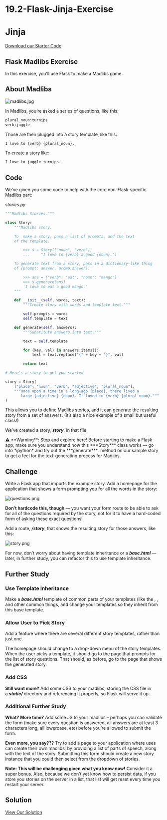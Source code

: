 # 19.2-Flask-Jinja-Exercise
# Jinja

[Download our Starter Code](https://curric.springboard.com/software-engineering-career-track/default/exercises/flask-madlibs.zip)

## Flask Madlibs Exercise

In this exercise, you’ll use Flask to make a Madlibs game.

## ****About Madlibs****

![madlibs.jpg](https://s3-us-west-2.amazonaws.com/secure.notion-static.com/17a8e463-fadf-45e7-bf75-d1f9f21cff2e/madlibs.jpg)

In Madlibs, you’re asked a series of questions, like this:

```python
plural_noun:turnips
verb:juggle
```

Those are then plugged into a story template, like this:

```python
I love to {verb} {plural_noun}.
```

To create a story like:

```python
I love to juggle turnips.
```

## **Code**

We’ve given you some code to help with the core non-Flask-specific Madlibs part:

*stories.py*

```python
"""Madlibs Stories."""

class Story:
    """Madlibs story.

    To  make a story, pass a list of prompts, and the text
    of the template.

        >>> s = Story(["noun", "verb"],
        ...     "I love to {verb} a good {noun}.")

    To generate text from a story, pass in a dictionary-like thing
    of {prompt: answer, promp:answer):

        >>> ans = {"verb": "eat", "noun": "mango"}
        >>> s.generate(ans)
        'I love to eat a good mango.'
    """

    def __init__(self, words, text):
        """Create story with words and template text."""

        self.prompts = words
        self.template = text

    def generate(self, answers):
        """Substitute answers into text."""

        text = self.template

        for (key, val) in answers.items():
            text = text.replace("{" + key + "}", val)

        return text

# Here's a story to get you started

story = Story(
    ["place", "noun", "verb", "adjective", "plural_noun"],
    """Once upon a time in a long-ago {place}, there lived a
       large {adjective} {noun}. It loved to {verb} {plural_noun}."""
)
```

This allows you to define Madlibs stories, and it can generate the resulting story from a set of answers. (It’s also a nice example of a small but useful class!)

We’ve created a story, ***story***, in that file.

<aside>
⚠️ **Warning**: Stop and explore here! Before starting to make a Flask app, make sure you understand how this ***Story*** class works — go into *ipython* and try out the ***generate***
 method on our sample story to get a feel for the text-generating process for Madlibs.

</aside>

## **Challenge**

Write a Flask app that imports the example story. Add a homepage for the application that shows a form prompting you for all the words in the story:

![questions.png](https://s3-us-west-2.amazonaws.com/secure.notion-static.com/6ae7709c-90a5-47a9-a5bc-ea57b196e5b4/questions.png)

**Don’t hardcode this, though** — you want your form route to be able to ask for all of the questions required by the story, not for it to have a hard-coded form of asking these exact questions!

Add a route, ***/story***, that shows the resulting story for those answers, like this:

![story.png](https://s3-us-west-2.amazonaws.com/secure.notion-static.com/25976165-e160-4458-9d2d-a32e0f42dfcf/story.png)

For now, don’t worry about having template inheritance or a ***base.html*** — later, in further study, you can refactor this to use template inheritance.

## **Further Study**

### **Use Template Inheritance**

Make a ***base.html*** template of common parts of your templates (like the ***<html>***, ***<body>***, and other common things, and change your templates so they inherit from this base template.

### **Allow User to Pick Story**

Add a feature where there are several different story templates, rather than just one.

The homepage should change to a drop-down menu of the story templates. When the user picks a template, it should go to the page that prompts for the list of story questions. That should, as before, go to the page that shows the generated story.

### **Add CSS**

**Still want more?** Add some CSS to your madlibs, storing the CSS file in a ***static/*** directory and referencing it properly, so Flask will serve it up.

### **Additional Further Study**

**What? More time?** Add some JS to your madlibs – perhaps you can validate the form (make sure every question is answered, all answers are at least 3 characters long, all lowercase, etc) before you’re allowed to submit the form.

**Even more, you say???** Try to add a page to your application where uses can create their own madlibs, by providing a list of parts of speech, along with the text of the story. Submitting this form should create a new story instance that you could then select from the dropdown of stories.

**Note: This will be challenging given what you know now!** Consider it a super bonus. Also, because we don’t yet know how to persist data, if you store you stories on the server in a list, that list will get reset every time you restart your server.

## **Solution**

[View Our Solution](https://curric.springboard.com/software-engineering-career-track/default/exercises/flask-madlibs/solution/index.html)
